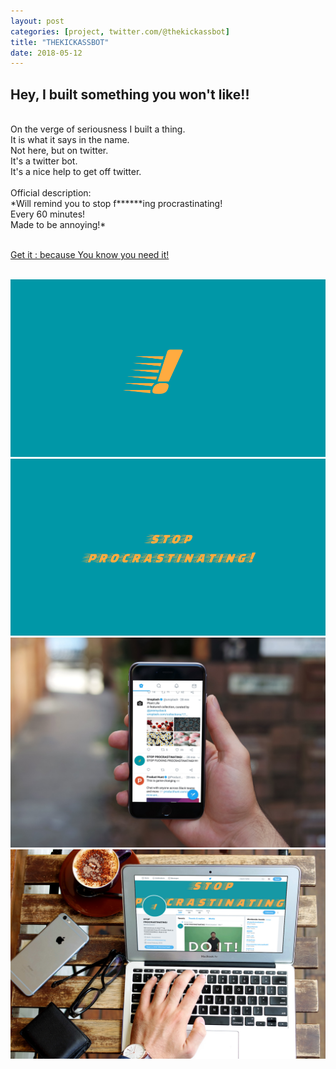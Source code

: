 ```yaml
---
layout: post
categories: [project, twitter.com/@thekickassbot]
title: "THEKICKASSBOT"
date: 2018-05-12
---
```


## Hey, I built something you won't like!!
<br>
On the verge of seriousness I built a thing.<br>
It is what it says in the name. <br>
Not here, but on twitter.<br>
It's a twitter bot.<br>
It's a nice help to get off twitter. <br>


<br>
Official description: <br>
*Will remind you to stop f******ing procrastinating! <br>
Every 60 minutes! <br>
Made to be annoying!*<br>
<br>

[Get it : because You know you need it!](https://twitter.com/thekickassbot) <br>
<br>

![yellow ! on blue background ](/images/kickassbotmedia/logo.png)
![caption: stop procrastinating](/images/kickassbotmedia/twitterbanner.png)
![caption of phone with twitter feed and stop procrastinating](/images/kickassbotmedia/mobilemockup.jpg)
![caption of thekickassbot twitter page](/images/kickassbotmedia/macmockup.jpg)


